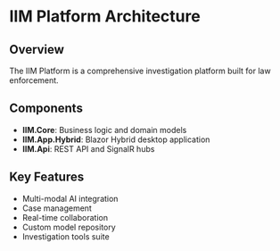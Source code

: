 # IIM Platform Architecture

## Overview
The IIM Platform is a comprehensive investigation platform built for law enforcement.

## Components
- **IIM.Core**: Business logic and domain models
- **IIM.App.Hybrid**: Blazor Hybrid desktop application
- **IIM.Api**: REST API and SignalR hubs

## Key Features
- Multi-modal AI integration
- Case management
- Real-time collaboration
- Custom model repository
- Investigation tools suite
